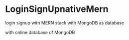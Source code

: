# LoginSignUpnativeMern
login signup witn MERN stack with MongoDB as database

with online database of MongoDB

